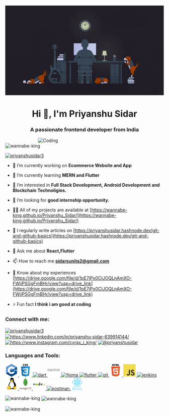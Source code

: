 ![MasterHead](https://github.com/Wannabe-King/Wannabe-King/blob/main/26225592602_2f41e9c89f_o.jpg)

<h1 align="center">Hi 👋, I'm Priyanshu Sidar</h1>
<h3 align="center">A passionate frontend developer from India</h3>
<img align="right" alt="Coding" width="400" src="https://camo.githubusercontent.com/cae12fddd9d6982901d82580bdf321d81fb299141098ca1c2d4891870827bf17/68747470733a2f2f6d69726f2e6d656469756d2e636f6d2f6d61782f313336302f302a37513379765349765f7430696f4a2d5a2e676966">

<p align="left"> <img src="https://komarev.com/ghpvc/?username=wannabe-king&label=Profile%20views&color=0e75b6&style=flat" alt="wannabe-king" /> </p>

<p align="left"> <a href="https://twitter.com/priyanshusidar3" target="blank"><img src="https://img.shields.io/twitter/follow/priyanshusidar3?logo=twitter&style=for-the-badge" alt="priyanshusidar3" /></a> </p>

- 🔭 I’m currently working on **Ecommerce Website and App**

- 🌱 I’m currently learning **MERN and Flutter**

- 👯 I’m interested in **Full Stack Development, Android Development and Blockchain Technoligies.**

- 🤝 I’m looking for **good internship opportunity.**

- 👨‍💻 All of my projects are available at [https://wannabe-king.github.io/Priyanshu_Sidar/](https://wannabe-king.github.io/Priyanshu_Sidar/)

- 📝 I regularly write articles on [https://priyanshusidar.hashnode.dev/git-and-github-basics](https://priyanshusidar.hashnode.dev/git-and-github-basics)

- 💬 Ask me about **React,Flutter**

- 📫 How to reach me **sidarsunita2@gmail.com**

- 📄 Know about my experiences [https://drive.google.com/file/d/1pE7jPx0CIJOQLnAmXO-FWiiPSGgFmBHr/view?usp=drive_link](https://drive.google.com/file/d/1pE7jPx0CIJOQLnAmXO-FWiiPSGgFmBHr/view?usp=drive_link)

- ⚡ Fun fact **I think i am good at coding**

<h3 align="left">Connect with me:</h3>
<p align="left">
<a href="https://twitter.com/priyanshusidar3" target="blank"><img align="center" src="https://raw.githubusercontent.com/rahuldkjain/github-profile-readme-generator/master/src/images/icons/Social/twitter.svg" alt="priyanshusidar3" height="30" width="40" /></a>
<a href="https://linkedin.com/in/https://www.linkedin.com/in/priyanshu-sidar-639914144/" target="blank"><img align="center" src="https://raw.githubusercontent.com/rahuldkjain/github-profile-readme-generator/master/src/images/icons/Social/linked-in-alt.svg" alt="https://www.linkedin.com/in/priyanshu-sidar-639914144/" height="30" width="40" /></a>
<a href="https://instagram.com/https://www.instagram.com/cyrax_i_king/" target="blank"><img align="center" src="https://raw.githubusercontent.com/rahuldkjain/github-profile-readme-generator/master/src/images/icons/Social/instagram.svg" alt="https://www.instagram.com/cyrax_i_king/" height="30" width="40" /></a>
<a href="https://hashnode.com/@priyanshusidar" target="blank"><img align="center" src="https://raw.githubusercontent.com/rahuldkjain/github-profile-readme-generator/master/src/images/icons/Social/hashnode.svg" alt="@priyanshusidar" height="30" width="40" /></a>
</p>

<h3 align="left">Languages and Tools:</h3>
<p align="left"> <a href="https://www.w3schools.com/cpp/" target="_blank" rel="noreferrer"> <img src="https://raw.githubusercontent.com/devicons/devicon/master/icons/cplusplus/cplusplus-original.svg" alt="cplusplus" width="40" height="40"/> </a> <a href="https://www.w3schools.com/css/" target="_blank" rel="noreferrer"> <img src="https://raw.githubusercontent.com/devicons/devicon/master/icons/css3/css3-original-wordmark.svg" alt="css3" width="40" height="40"/> </a> <a href="https://dart.dev" target="_blank" rel="noreferrer"> <img src="https://www.vectorlogo.zone/logos/dartlang/dartlang-icon.svg" alt="dart" width="40" height="40"/> </a> <a href="https://expressjs.com" target="_blank" rel="noreferrer"> <img src="https://raw.githubusercontent.com/devicons/devicon/master/icons/express/express-original-wordmark.svg" alt="express" width="40" height="40"/> </a> <a href="https://www.figma.com/" target="_blank" rel="noreferrer"> <img src="https://www.vectorlogo.zone/logos/figma/figma-icon.svg" alt="figma" width="40" height="40"/> </a> <a href="https://flutter.dev" target="_blank" rel="noreferrer"> <img src="https://www.vectorlogo.zone/logos/flutterio/flutterio-icon.svg" alt="flutter" width="40" height="40"/> </a> <a href="https://git-scm.com/" target="_blank" rel="noreferrer"> <img src="https://www.vectorlogo.zone/logos/git-scm/git-scm-icon.svg" alt="git" width="40" height="40"/> </a> <a href="https://www.w3.org/html/" target="_blank" rel="noreferrer"> <img src="https://raw.githubusercontent.com/devicons/devicon/master/icons/html5/html5-original-wordmark.svg" alt="html5" width="40" height="40"/> </a> <a href="https://developer.mozilla.org/en-US/docs/Web/JavaScript" target="_blank" rel="noreferrer"> <img src="https://raw.githubusercontent.com/devicons/devicon/master/icons/javascript/javascript-original.svg" alt="javascript" width="40" height="40"/> </a> <a href="https://www.jenkins.io" target="_blank" rel="noreferrer"> <img src="https://www.vectorlogo.zone/logos/jenkins/jenkins-icon.svg" alt="jenkins" width="40" height="40"/> </a> <a href="https://www.linux.org/" target="_blank" rel="noreferrer"> <img src="https://raw.githubusercontent.com/devicons/devicon/master/icons/linux/linux-original.svg" alt="linux" width="40" height="40"/> </a> <a href="https://www.mongodb.com/" target="_blank" rel="noreferrer"> <img src="https://raw.githubusercontent.com/devicons/devicon/master/icons/mongodb/mongodb-original-wordmark.svg" alt="mongodb" width="40" height="40"/> </a> <a href="https://nodejs.org" target="_blank" rel="noreferrer"> <img src="https://raw.githubusercontent.com/devicons/devicon/master/icons/nodejs/nodejs-original-wordmark.svg" alt="nodejs" width="40" height="40"/> </a> <a href="https://postman.com" target="_blank" rel="noreferrer"> <img src="https://www.vectorlogo.zone/logos/getpostman/getpostman-icon.svg" alt="postman" width="40" height="40"/> </a> <a href="https://reactjs.org/" target="_blank" rel="noreferrer"> <img src="https://raw.githubusercontent.com/devicons/devicon/master/icons/react/react-original-wordmark.svg" alt="react" width="40" height="40"/> </a> </p>

<p><img align="left" src="https://github-readme-stats.vercel.app/api/top-langs?username=wannabe-king&show_icons=true&locale=en&layout=compact" alt="wannabe-king" /></p>

<p>&nbsp;<img align="center" src="https://github-readme-stats.vercel.app/api?username=wannabe-king&show_icons=true&locale=en" alt="wannabe-king" /></p>

<p><img align="center" src="https://github-readme-streak-stats.herokuapp.com/?user=wannabe-king&" alt="wannabe-king" /></p>
